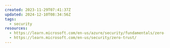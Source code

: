 ```yaml
---
created: 2023-11-29T07:41:37Z
updated: 2024-12-10T08:34:56Z
tags:
  - security
resources:
  - https://learn.microsoft.com/en-us/azure/security/fundamentals/zero-trust
  - https://learn.microsoft.com/en-us/security/zero-trust/
---
```

